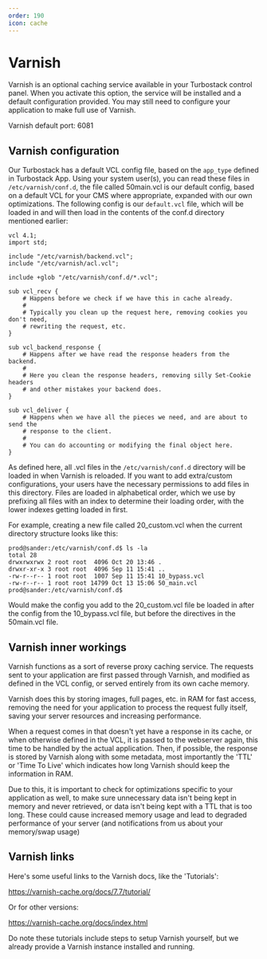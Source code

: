 ```yaml
---
order: 190
icon: cache
---
```


# Varnish

Varnish is an optional caching service available in your Turbostack control panel. When you activate this option, the service will be installed and a default configuration provided. You may still need to configure your application to make full use of Varnish. 

Varnish default port: 6081 

## Varnish configuration

Our Turbostack has a default VCL config file, based on  the `app_type` defined in Turbostack App. Using your system user(s), you can read these files in `/etc/varnish/conf.d`, the file called 50main.vcl is our default config, based on a default VCL for your CMS where appropriate, expanded with our own optimizations. The following config is our `default.vcl` file, which will be loaded in and will then load in the contents of the conf.d directory mentioned earlier:

```
vcl 4.1;
import std;

include "/etc/varnish/backend.vcl";
include "/etc/varnish/acl.vcl";

include +glob "/etc/varnish/conf.d/*.vcl";

sub vcl_recv {
    # Happens before we check if we have this in cache already.
    #
    # Typically you clean up the request here, removing cookies you don't need,
    # rewriting the request, etc.
}

sub vcl_backend_response {
    # Happens after we have read the response headers from the backend.
    #
    # Here you clean the response headers, removing silly Set-Cookie headers
    # and other mistakes your backend does.
}

sub vcl_deliver {
    # Happens when we have all the pieces we need, and are about to send the
    # response to the client.
    #
    # You can do accounting or modifying the final object here.
}
```

As defined here, all .vcl files in the `/etc/varnish/conf.d` directory will be loaded in when Varnish is reloaded. If you want to add extra/custom configurations, your users have the necessary permissions to add files in this directory. Files are loaded in alphabetical order, which we use by prefixing all files with an index to determine their loading order, with the lower indexes getting loaded in first.

For example, creating a new file called 20_custom.vcl when the current directory structure looks like this:

```
prod@sander:/etc/varnish/conf.d$ ls -la
total 28
drwxrwxrwx 2 root root  4096 Oct 20 13:46 .
drwxr-xr-x 3 root root  4096 Sep 11 15:41 ..
-rw-r--r-- 1 root root  1007 Sep 11 15:41 10_bypass.vcl
-rw-r--r-- 1 root root 14799 Oct 13 15:06 50_main.vcl
prod@sander:/etc/varnish/conf.d$
```

Would make the config you add to the 20_custom.vcl file be loaded in after the config from the 10_bypass.vcl file, but before the directives in the 50main.vcl file.

## Varnish inner workings

Varnish functions as a sort of reverse proxy caching service. The requests sent to your application are first passed through Varnish, and modified as defined in the VCL config, or served entirely from its own cache memory.

Varnish does this by storing images, full pages, etc. in RAM for fast access, removing the need for your application to process the request fully itself, saving your server resources and increasing performance.

When a request comes in that doesn't yet have a response in its cache, or when otherwise defined in the VCL, it is passed to the webserver again, this time to be handled by the actual application. Then, if possible, the response is stored by Varnish along with some metadata, most importantly the 'TTL' or 'Time To Live' which indicates how long Varnish should keep the information in RAM.

Due to this, it is important to check for optimizations specific to your application as well, to make sure unnecessary data isn't being kept in memory and never retrieved, or data isn't being kept with a TTL that is too long. These could cause increased memory usage and lead to degraded performance of your server (and notifications from us about your memory/swap usage)

## Varnish links

Here's some useful links to the Varnish docs, like the 'Tutorials':

https://varnish-cache.org/docs/7.7/tutorial/

Or for other versions:

https://varnish-cache.org/docs/index.html

Do note these tutorials include steps to setup Varnish yourself, but we already provide a Varnish instance installed and running.